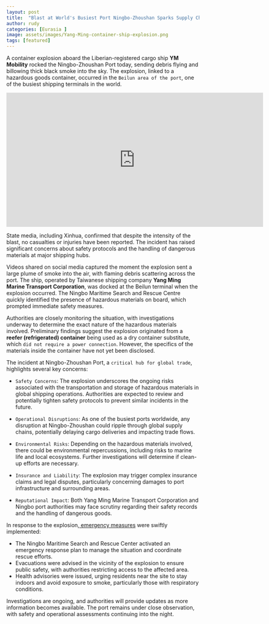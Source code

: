 ```yaml
---
layout: post
title:  "Blast at World's Busiest Port Ningbo-Zhoushan Sparks Supply Chain Worries"
author: rudy
categories: [Eurasia ]
image: assets/images/Yang-Ming-container-ship-explosion.png
tags: [featured]
---
```



A container explosion aboard the Liberian-registered cargo ship **YM Mobility** rocked the Ningbo-Zhoushan Port today, sending debris flying and billowing thick black smoke into the sky. The explosion, linked to a hazardous goods container, occurred in the `Beilun area of the port`, one of the busiest shipping terminals in the world.

<div style="text-align: center;">
<iframe width="670" height="350" src="https://www.youtube.com/embed/GCURD9Nz1LM?si=u_U-vTtnwngEEdhd" title="YouTube video player" frameborder="0" allow="accelerometer; autoplay; clipboard-write; encrypted-media; gyroscope; picture-in-picture; web-share" referrerpolicy="strict-origin-when-cross-origin" allowfullscreen></iframe>
</div>


State media, including Xinhua, confirmed that despite the intensity of the blast, no casualties or injuries have been reported. The incident has raised significant concerns about safety protocols and the handling of dangerous materials at major shipping hubs.

Videos shared on social media captured the moment the explosion sent a large plume of smoke into the air, with flaming debris scattering across the port. The ship, operated by Taiwanese shipping company **Yang Ming Marine Transport Corporation**, was docked at the Beilun terminal when the explosion occurred. The Ningbo Maritime Search and Rescue Centre quickly identified the presence of hazardous materials on board, which prompted immediate safety measures.

Authorities are closely monitoring the situation, with investigations underway to determine the exact nature of the hazardous materials involved. Preliminary findings suggest the explosion originated from a **reefer (refrigerated) container** being used as a dry container substitute, which `did not require a power connection`. However, the specifics of the materials inside the container have not yet been disclosed.

The incident at Ningbo-Zhoushan Port, a `critical hub for global trade`, highlights several key concerns:

- `Safety Concerns`: The explosion underscores the ongoing risks associated with the transportation and storage of hazardous materials in global shipping operations. Authorities are expected to review and potentially tighten safety protocols to prevent similar incidents in the future.

- `Operational Disruptions`: As one of the busiest ports worldwide, any disruption at Ningbo-Zhoushan could ripple through global supply chains, potentially delaying cargo deliveries and impacting trade flows.

- `Environmental Risks`: Depending on the hazardous materials involved, there could be environmental repercussions, including risks to marine life and local ecosystems. Further investigations will determine if clean-up efforts are necessary.

- `Insurance and Liability`: The explosion may trigger complex insurance claims and legal disputes, particularly concerning damages to port infrastructure and surrounding areas.

- `Reputational Impact`: Both Yang Ming Marine Transport Corporation and Ningbo port authorities may face scrutiny regarding their safety records and the handling of dangerous goods.

In response to the explosion,<a href="#"> emergency measures</a> were swiftly implemented:

- The Ningbo Maritime Search and Rescue Center activated an emergency response plan to manage the situation and coordinate rescue efforts.
- Evacuations were advised in the vicinity of the explosion to ensure public safety, with authorities restricting access to the affected area.
- Health advisories were issued, urging residents near the site to stay indoors and avoid exposure to smoke, particularly those with respiratory conditions.

Investigations are ongoing, and authorities will provide updates as more information becomes available. The port remains under close observation, with safety and operational assessments continuing into the night.




